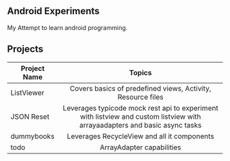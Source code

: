 ## Android Experiments

My Attempt to learn android programming.

## Projects

| Project Name | Topics |
| ------------ |:------:|
| ListViewer   | Covers basics of predefined views, Activity, Resource files |
| JSON Reset   | Leverages typicode mock rest api to experiment with listview and custom listview with arrayaadapters and basic async tasks |
| dummybooks   | Leverages RecycleView and all it components |
| todo         | ArrayAdapter capabilities |

